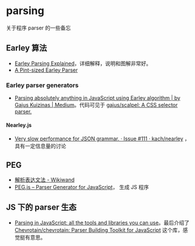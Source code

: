parsing
===

关于程序 parser 的一些备忘

## Earley 算法

- [Earley Parsing Explained](https://loup-vaillant.fr/tutorials/earley-parsing/)，详细解释，说明和图解非常好。
- [A Pint-sized Earley Parser](https://joshuagrams.github.io/pep/)

### Earley parser generators

- [Parsing absolutely anything in JavaScript using Earley algorithm | by Gajus Kuizinas | Medium](https://gajus.medium.com/parsing-absolutely-anything-in-javascript-using-earley-algorithm-886edcc31e5e)。代码可见于 [gajus/scalpel: A CSS selector parser.](https://github.com/gajus/scalpel)

#### Nearley.js

- [Very slow performance for JSON grammar. · Issue #111 · kach/nearley](https://github.com/kach/nearley/issues/111) ，具有一定信息量的讨论

## PEG

- [解析表达文法 - Wikiwand](https://www.wikiwand.com/zh-hans/%E8%A7%A3%E6%9E%90%E8%A1%A8%E8%BE%BE%E6%96%87%E6%B3%95)
- [PEG.js – Parser Generator for JavaScript](https://pegjs.org/)， 生成 JS 程序


## JS 下的 parser 生态

- [Parsing in JavaScript: all the tools and libraries you can use](https://tomassetti.me/parsing-in-javascript/)。最后介绍了 [Chevrotain/chevrotain: Parser Building Toolkit for JavaScript](https://github.com/Chevrotain/chevrotain) 这个库，感觉挺有意思。